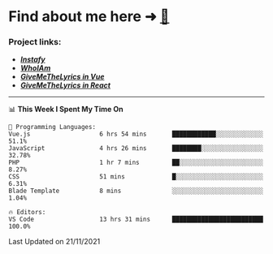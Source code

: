 # Find about me here ➜ [🧑](https://pauabella.dev)

### Project links:
- ***[Instafy](https://instafy.me)***
- ***[WhoIAm](https://pauabella.dev)***
- ***[GiveMeTheLyrics in Vue](https://lyrics.pauabella.dev)***
- ***[GiveMeTheLyrics in React](https://pauabella.dev/GiveMeTheLyrics)***

---
<!--START_SECTION:waka-->
📊 **This Week I Spent My Time On** 

```text
💬 Programming Languages: 
Vue.js                   6 hrs 54 mins       ████████████░░░░░░░░░░░░░   51.1% 
JavaScript               4 hrs 26 mins       ████████░░░░░░░░░░░░░░░░░   32.78% 
PHP                      1 hr 7 mins         ██░░░░░░░░░░░░░░░░░░░░░░░   8.27% 
CSS                      51 mins             █░░░░░░░░░░░░░░░░░░░░░░░░   6.31% 
Blade Template           8 mins              ░░░░░░░░░░░░░░░░░░░░░░░░░   1.04%

🔥 Editors: 
VS Code                  13 hrs 31 mins      █████████████████████████   100.0%

```


 Last Updated on 21/11/2021
<!--END_SECTION:waka-->
